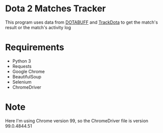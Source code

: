 # Dota 2 Matches Tracker
This program uses data from [DOTABUFF](https://www.dotabuff.com/) and [TrackDota](https://www.trackdota.com/) to get the match's result or the match's activity log

# Requirements
* Python 3
* Requests
* Google Chrome
* BeautifulSoup
* Selenium
* ChromeDriver

# Note
Here I'm using Chrome version 99, so the ChromeDriver file is version 99.0.4844.51